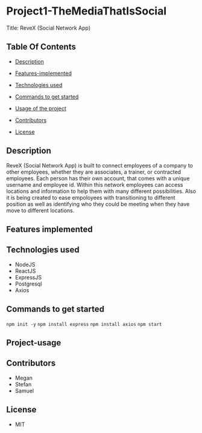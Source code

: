 # Project1-TheMediaThatIsSocial
 Title: ReveX (Social Network App)
 ## Table Of Contents

- [Description](#Description)

- [Features-implemented](#Features-implemented)

- [Technologies used](#Technologies-used)

- [Commands to get started](#Commands-to-get-started)

- [Usage of the project](#Project-usage)

- [Contributors](#Contributors)

- [License](#License)

## Description
 
ReveX (Social Network App) is built to connect employees of a company to other employees, whether they are associates, a trainer, or contracted employees. Each person has their own account, that comes with a unique username and employee id. Within this network employees can access locations and information to help them with many different possibilities. Also it is being created to ease empoloyees with transitioning to different position as well as identifying who they could be meeting when they have move to different locations. 
 
 ## Features implemented
 
 ## Technologies used 
 
 - NodeJS
 - ReactJS
 - ExpressJS
 - Postgresql
 - Axios
 
 
 ## Commands to get started
 `npm init -y`
 `npm install express`
 `npm install axios`
 `npm start`
 ## Project-usage
 
 ## Contributors
 - Megan
 - Stefan
 - Samuel 
 
 ## License
 - MIT

